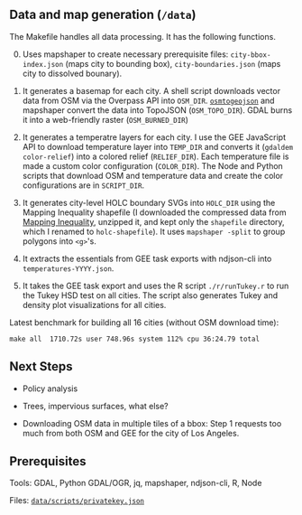## Data and map generation (`/data`)

The Makefile handles all data processing. It has the following functions.

0. Uses mapshaper to create necessary prerequisite files: `city-bbox-index.json` (maps city to bounding box), `city-boundaries.json` (maps city to dissolved bounary).

1. It generates a basemap for each city. A shell script downloads vector data from OSM via the Overpass API into `OSM_DIR`. [`osmtogeojson`](https://github.com/tyrasd/osmtogeojson) and mapshaper convert the data into TopoJSON (`OSM_TOPO_DIR`). GDAL burns it into a web-friendly raster (`OSM_BURNED_DIR`)

2. It generates a temperatre layers for each city. I use the GEE JavaScript API to download temperature layer into `TEMP_DIR` and converts it (`gdaldem color-relief`) into a colored relief (`RELIEF_DIR`). Each temperature file is made a custom color configuration (`COLOR_DIR`). The Node and Python scripts that download OSM and temperature data and create the color configurations are in `SCRIPT_DIR`.

3. It generates city-level HOLC boundary SVGs into `HOLC_DIR` using the Mapping Inequality shapefile (I downloaded the compressed data from [Mapping Inequality](https://dsl.richmond.edu/panorama/redlining/#loc=11/40.809/-74.187&city=manhattan-ny&area=D3&text=intro), unzipped it, and kept only the `shapefile` directory, which I renamed to `holc-shapefile`). It uses `mapshaper -split` to group polygons into `<g>`'s.

4. It extracts the essentials from GEE task exports with ndjson-cli into `temperatures-YYYY.json`.

5. It takes the GEE task export and uses the R script `./r/runTukey.r` to run the Tukey HSD test on all cities. The script also generates Tukey and density plot visualizations for all cities.

Latest benchmark for building all 16 cities (without OSM download time):
```
make all  1710.72s user 748.96s system 112% cpu 36:24.79 total
```

## Next Steps

* Policy analysis

* Trees, impervious surfaces, what else?

* Downloading OSM data in multiple tiles of a bbox: Step 1 requests too much from both OSM and GEE for the city of Los Angeles.

## Prerequisites

Tools: GDAL, Python GDAL/OGR, jq, mapshaper, ndjson-cli, R, Node

Files: [`data/scripts/privatekey.json`](https://developers.google.com/earth-engine/guides/service_account)
